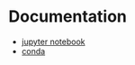 # Documentation

- [jupyter notebook](https://jupyter-notebook.readthedocs.io/en/stable/)
- [conda](https://docs.conda.io/projects/conda/en/latest/user-guide/index.html)